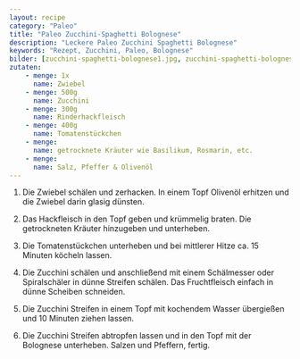 ```yaml
---
layout: recipe
category: "Paleo"
title: "Paleo Zucchini-Spaghetti Bolognese"
description: "Leckere Paleo Zucchini Spaghetti Bolognese"
keywords: "Rezept, Zucchini, Paleo, Bolognese"
bilder: [zucchini-spaghetti-bolognese1.jpg, zucchini-spaghetti-bolognese2.jpg, zucchini-spaghetti-bolognese3.jpg]
zutaten:
    - menge: 1x
      name: Zwiebel
    - menge: 500g
      name: Zucchini
    - menge: 300g
      name: Rinderhackfleisch
    - menge: 400g
      name: Tomatenstückchen
    - menge: 
      name: getrocknete Kräuter wie Basilikum, Rosmarin, etc.
    - menge: 
      name: Salz, Pfeffer & Olivenöl
---
```

1. Die Zwiebel schälen und zerhacken. In einem Topf Olivenöl erhitzen und die Zwiebel darin glasig dünsten.

2. Das Hackfleisch in den Topf geben und krümmelig braten. Die getrockneten Kräuter hinzugeben und unterheben.

3. Die Tomatenstückchen unterheben und bei mittlerer Hitze ca. 15 Minuten köcheln lassen.

4. Die Zucchini schälen und anschließend mit einem Schälmesser oder Spiralschäler in dünne Streifen schälen. Das Fruchtfleisch einfach in dünne Scheiben schneiden.

5. Die Zucchini Streifen in einem Topf mit kochendem Wasser übergießen und 10 Minuten ziehen lassen.

6. Die Zucchini Streifen abtropfen lassen und in den Topf mit der Bolognese unterheben. Salzen und Pfeffern, fertig.

